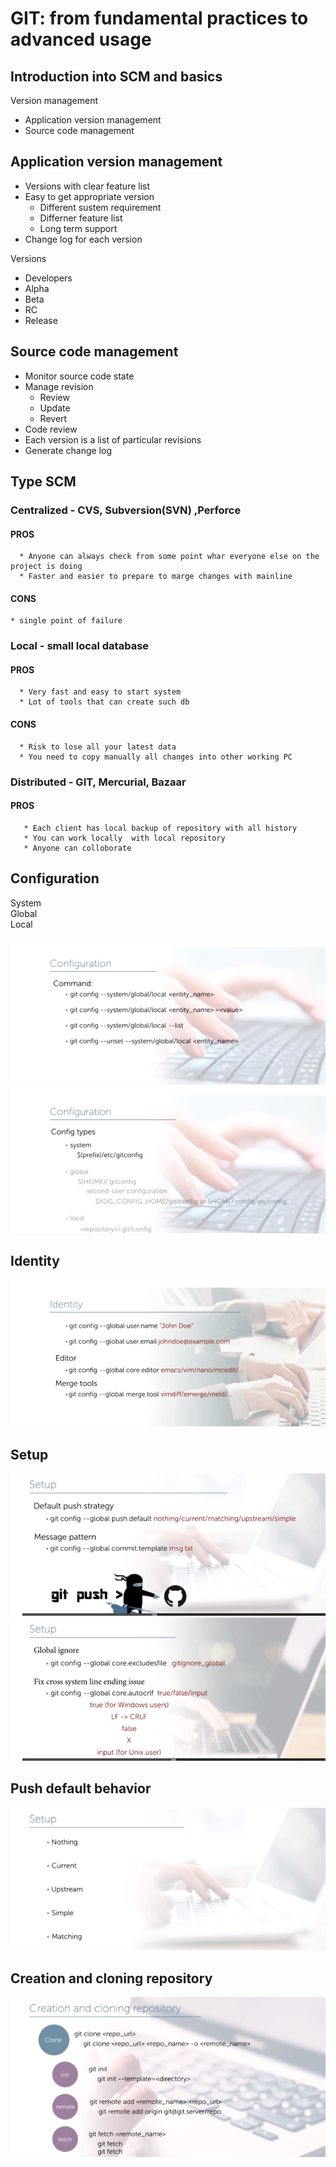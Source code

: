 # GIT: from fundamental practices to advanced usage

## Introduction into SCM and basics

Version management
 * Application version management
 * Source code management

## Application version management
  * Versions with clear feature list
  * Easy to get appropriate version
     * Different sustem requirement
     * Differner feature list
     * Long term support
  * Change log for each version

Versions
  * Developers
  * Alpha
  * Beta
  * RC
  * Release

## Source code management
  * Monitor source code state
  * Manage revision
    * Review
    * Update
    * Revert
  * Code review
  * Each version is a list of particular revisions
  * Generate change log

## Type SCM 
### Centralized - CVS, Subversion(SVN) ,Perforce
#### PROS 
      * Anyone can always check from some point whar everyone else on the project is doing 
      * Faster and easier to prepare to marge changes with mainline
#### CONS
    * single point of failure   
### Local - small local database 
#### PROS
      * Very fast and easy to start system
      * Lot of tools that can create such db 
#### CONS
      * Risk to lose all your latest data
      * You need to copy manually all changes into other working PC    
### Distributed - GIT, Mercurial, Bazaar
#### PROS 
       * Each client has local backup of repository with all history
       * You can work locally  with local repository
       * Anyone can colloborate 

## Configuration
System  
Global  
Local  

![alt text](images/configuration1.png)
![alt text](images/configuration2.png)

## Identity
![alt text](images/identity.png)

## Setup
![alt text](images/setup1.png)
![alt text](images/setup2.png)

## Push default behavior
![alt text](images/push.png)

## Creation and cloning repository
![alt text](images/clone.png)




